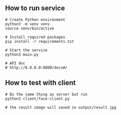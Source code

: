 ## How to run service
```
# Create Python environment
python3 -m venv venv
source venv/bin/active

# Install required packages
pip install -r requirements.txt

# Start the service
python3 main.py

# API doc
# http://0.0.0.0:8000/docs#/
```

## How to test with client
```
# Do the same thing as server but run
python3 client/face-client.py

# the result image will saved in output/result.jpg
```